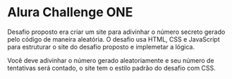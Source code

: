 # Alura Challenge ONE
Desafio proposto era criar um site para adivinhar o número secreto gerado pelo código de maneira aleatória.
O desafio usa HTML, CSS e JavaScript para estruturar o site do desafio proposto e implemetar a lógica.

Você deve adivinhar o número gerado aleatoriamente e seu número de tentativas será contado, o site tem o estilo padrão do desafio com CSS.
